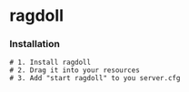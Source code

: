 # ragdoll

### Installation
```
# 1. Install ragdoll
# 2. Drag it into your resources
# 3. Add "start ragdoll" to you server.cfg
```
